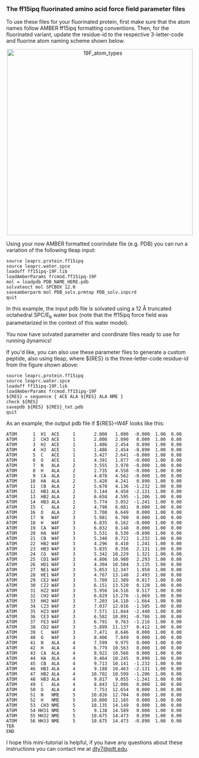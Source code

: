 ### The ff15ipq fluorinated amino acid force field parameter files

To use these files for your fluorinated protein, first make sure that the atom names follow AMBER ff15ipq formatting conventions. Then, for the fluorinated variant, update the residue-id to the respective 3-letter-code and fluorine atom naming scheme shown below.

<p align="center">
   <img src="19F_ipq_structures_atom_types.png" alt="19F_atom_types" width="500">
</p>

Using your now AMBER formatted coorindate file (e.g. PDB) you can run a variation of the following tleap input:
``` 
source leaprc.protein.ff15ipq
source leaprc.water.spce
loadoff ff15ipq-19F.lib
loadAmberParams frcmod.ff15ipq-19F
mol = loadpdb PDB_NAME_HERE.pdb
solvateoct mol SPCBOX 12.0
saveamberparm mol PDB_solv.prmtop PDB_solv.inpcrd
quit
```

In this example, the input pdb file is solvated using a 12 <span>&#8491;</span> truncated octahedral SPC/E<sub>b</sub> water box (note that the ff15ipq force field was parametarized in the context of this water model).

You now have solvated parameter and coordinate files ready to use for running dynamics!

If you'd like, you can also use these parameter files to generate a custom peptide, also using tleap, where ${RES} is the three-letter-code residue-id from the figure shown above:
```
source leaprc.protein.ff15ipq
source leaprc.water.spce
loadoff ff15ipq-19F.lib
loadAmberParams frcmod.ff15ipq-19F
${RES} = sequence { ACE ALA ${RES} ALA NME }
check ${RES}
savepdb ${RES} ${RES}_tet.pdb
quit
```

As an example, the output pdb file if ${RES}=W4F looks like this:
```
ATOM      1  H1  ACE     1       2.000   1.000  -0.000  1.00  0.00
ATOM      2  CH3 ACE     1       2.000   2.090   0.000  1.00  0.00
ATOM      3  H2  ACE     1       1.486   2.454   0.890  1.00  0.00
ATOM      4  H3  ACE     1       1.486   2.454  -0.890  1.00  0.00
ATOM      5  C   ACE     1       3.427   2.641  -0.000  1.00  0.00
ATOM      6  O   ACE     1       4.391   1.877  -0.000  1.00  0.00
ATOM      7  N   ALA     2       3.555   3.970  -0.000  1.00  0.00
ATOM      8  H   ALA     2       2.735   4.558  -0.000  1.00  0.00
ATOM      9  CA  ALA     2       4.878   4.562  -0.000  1.00  0.00
ATOM     10  HA  ALA     2       5.420   4.241   0.890  1.00  0.00
ATOM     11  CB  ALA     2       5.670   4.136  -1.232  1.00  0.00
ATOM     12  HB1 ALA     2       5.144   4.458  -2.131  1.00  0.00
ATOM     13  HB2 ALA     2       6.658   4.595  -1.206  1.00  0.00
ATOM     14  HB3 ALA     2       5.774   3.052  -1.241  1.00  0.00
ATOM     15  C   ALA     2       4.798   6.081   0.000  1.00  0.00
ATOM     16  O   ALA     2       3.708   6.649   0.000  1.00  0.00
ATOM     17  N   W4F     3       5.981   6.700   0.000  1.00  0.00
ATOM     18  H   W4F     3       6.835   6.162  -0.000  1.00  0.00
ATOM     19  CA  W4F     3       6.032   8.148   0.000  1.00  0.00
ATOM     20  HA  W4F     3       5.531   8.530  -0.890  1.00  0.00
ATOM     21  CB  W4F     3       5.340   8.722   1.232  1.00  0.00
ATOM     22  HB2 W4F     3       4.296   8.410   1.241  1.00  0.00
ATOM     23  HB3 W4F     3       5.835   8.356   2.131  1.00  0.00
ATOM     24  CG  W4F     3       5.342  10.229   1.321  1.00  0.00
ATOM     25  CD1 W4F     3       4.806  10.980   2.293  1.00  0.00
ATOM     26  HD1 W4F     3       4.304  10.504   3.135  1.00  0.00
ATOM     27  NE1 W4F     3       5.053  12.347   1.950  1.00  0.00
ATOM     28  HE1 W4F     3       4.767  13.148   2.493  1.00  0.00
ATOM     29  CE2 W4F     3       5.709  12.389   0.817  1.00  0.00
ATOM     30  CZ2 W4F     3       6.151  13.520   0.120  1.00  0.00
ATOM     31  HZ2 W4F     3       5.956  14.516   0.517  1.00  0.00
ATOM     32  CH2 W4F     3       6.829  13.276  -1.069  1.00  0.00
ATOM     33  HH2 W4F     3       7.203  14.110  -1.664  1.00  0.00
ATOM     34  CZ3 W4F     3       7.037  12.016  -1.505  1.00  0.00
ATOM     35  HZ3 W4F     3       7.571  11.844  -2.440  1.00  0.00
ATOM     36  CE3 W4F     3       6.582  10.891  -0.786  1.00  0.00
ATOM     37  FE3 W4F     3       6.791   9.763  -1.216  1.00  0.00
ATOM     38  CD2 W4F     3       5.899  11.137   0.412  1.00  0.00
ATOM     39  C   W4F     3       7.471   8.646   0.000  1.00  0.00
ATOM     40  O   W4F     3       8.406   7.849   0.000  1.00  0.00
ATOM     41  N   ALA     4       7.599   9.975   0.000  1.00  0.00
ATOM     42  H   ALA     4       6.779  10.563   0.000  1.00  0.00
ATOM     43  CA  ALA     4       8.922  10.566   0.000  1.00  0.00
ATOM     44  HA  ALA     4       9.464  10.245   0.890  1.00  0.00
ATOM     45  CB  ALA     4       9.713  10.141  -1.232  1.00  0.00
ATOM     46  HB1 ALA     4       9.188  10.463  -2.131  1.00  0.00
ATOM     47  HB2 ALA     4      10.702  10.599  -1.206  1.00  0.00
ATOM     48  HB3 ALA     4       9.817   9.055  -1.241  1.00  0.00
ATOM     49  C   ALA     4       8.843  12.086   0.000  1.00  0.00
ATOM     50  O   ALA     4       7.753  12.654   0.000  1.00  0.00
ATOM     51  N   NME     5      10.026  12.704   0.000  1.00  0.00
ATOM     52  H   NME     5      10.880  12.165   0.000  1.00  0.00
ATOM     53  CH3 NME     5      10.135  14.149   0.000  1.00  0.00
ATOM     54 HH31 NME     5       9.138  14.589   0.000  1.00  0.00
ATOM     55 HH32 NME     5      10.675  14.473   0.890  1.00  0.00
ATOM     56 HH33 NME     5      10.675  14.473  -0.890  1.00  0.00
TER   
END
```

I hope this mini-tutorial is helpful, if you have any questions about these instructions you can contact me at dty7@pitt.edu. 
